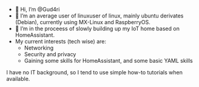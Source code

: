 - 👋 Hi, I’m @Gud4ri
- 🌱 I’m an average user of linuxuser of linux, mainly ubuntu derivates (Debian), currently using MX-Linux and RaspberryOS.
- 💞️ I’m in the proceess of slowly building up my IoT home based on HomeAssistant.
- My current interests (tech wise) are:
  - Networking
  - Security and privacy
  - Gaining some skills for HomeAssistant, and some basic YAML skills

I have no IT background, so I tend to use simple how-to tutorials when available. 
